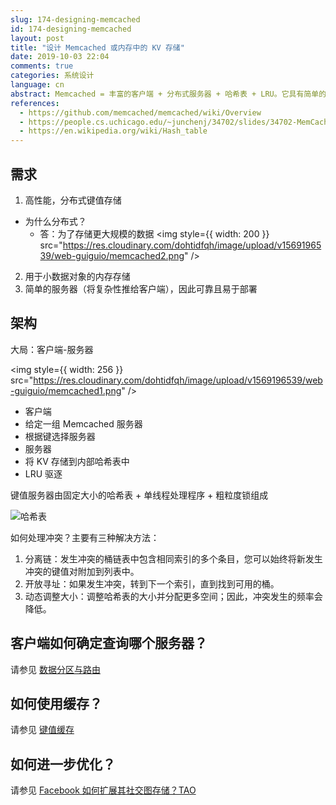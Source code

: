 ```yaml
---
slug: 174-designing-memcached
id: 174-designing-memcached
layout: post
title: "设计 Memcached 或内存中的 KV 存储"
date: 2019-10-03 22:04
comments: true
categories: 系统设计
language: cn
abstract: Memcached = 丰富的客户端 + 分布式服务器 + 哈希表 + LRU。它具有简单的服务器，将复杂性推给客户端，因此可靠且易于部署。
references:
  - https://github.com/memcached/memcached/wiki/Overview
  - https://people.cs.uchicago.edu/~junchenj/34702/slides/34702-MemCache.pdf
  - https://en.wikipedia.org/wiki/Hash_table
---
```


## 需求 

1. 高性能，分布式键值存储
 * 为什么分布式？ 
   * 答：为了存储更大规模的数据
     <img
     style={{ width: 200 }}
     src="https://res.cloudinary.com/dohtidfqh/image/upload/v1569196539/web-guiguio/memcached2.png"
     />
2. 用于小数据对象的内存存储
3. 简单的服务器（将复杂性推给客户端），因此可靠且易于部署

## 架构
大局：客户端-服务器

<img
style={{ width: 256 }}
src="https://res.cloudinary.com/dohtidfqh/image/upload/v1569196539/web-guiguio/memcached1.png"
/>

* 客户端
 * 给定一组 Memcached 服务器
 * 根据键选择服务器
* 服务器
 * 将 KV 存储到内部哈希表中
 * LRU 驱逐


键值服务器由固定大小的哈希表 + 单线程处理程序 + 粗粒度锁组成

![哈希表](https://res.cloudinary.com/dohtidfqh/image/upload/v1569197517/web-guiguio/900px-Hash_table_5_0_1_1_1_1_1_LL.svg.png)

如何处理冲突？主要有三种解决方法：

1. 分离链：发生冲突的桶链表中包含相同索引的多个条目，您可以始终将新发生冲突的键值对附加到列表中。
2. 开放寻址：如果发生冲突，转到下一个索引，直到找到可用的桶。
3. 动态调整大小：调整哈希表的大小并分配更多空间；因此，冲突发生的频率会降低。

## 客户端如何确定查询哪个服务器？

请参见 [数据分区与路由](https://puncsky.com/notes/2018-07-21-data-partition-and-routing)

## 如何使用缓存？

请参见 [键值缓存](https://puncsky.com/notes/122-key-value-cache)

## 如何进一步优化？

请参见 [Facebook 如何扩展其社交图存储？TAO](https://puncsky.com/notes/49-facebook-tao)